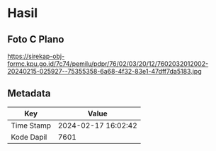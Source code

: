 # Hasil

## Foto C Plano

https://sirekap-obj-formc.kpu.go.id/7c74/pemilu/pdpr/76/02/03/20/12/7602032012002-20240215-025927--75355358-6a68-4f32-83e1-47dff7da5183.jpg


## Metadata

| Key        | Value               |
| ---------- | ------------------- |
| Time Stamp | 2024-02-17 16:02:42 |
| Kode Dapil | 7601                |



